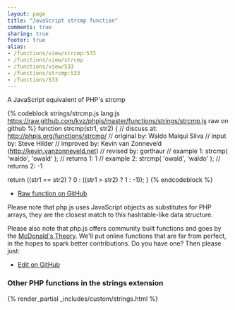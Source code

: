 ```yaml
---
layout: page
title: "JavaScript strcmp function"
comments: true
sharing: true
footer: true
alias:
- /functions/view/strcmp:533
- /functions/view/strcmp
- /functions/view/533
- /functions/strcmp:533
- /functions/533
---
```

<!-- Generated by Rakefile:build -->
A JavaScript equivalent of PHP's strcmp

{% codeblock strings/strcmp.js lang:js https://raw.github.com/kvz/phpjs/master/functions/strings/strcmp.js raw on github %}
function strcmp(str1, str2) {
  //  discuss at: http://phpjs.org/functions/strcmp/
  // original by: Waldo Malqui Silva
  //    input by: Steve Hilder
  // improved by: Kevin van Zonneveld (http://kevin.vanzonneveld.net)
  //  revised by: gorthaur
  //   example 1: strcmp( 'waldo', 'owald' );
  //   returns 1: 1
  //   example 2: strcmp( 'owald', 'waldo' );
  //   returns 2: -1

  return ((str1 == str2) ? 0 : ((str1 > str2) ? 1 : -1));
}
{% endcodeblock %}

 - [Raw function on GitHub](https://github.com/kvz/phpjs/blob/master/functions/strings/strcmp.js)

Please note that php.js uses JavaScript objects as substitutes for PHP arrays, they are 
the closest match to this hashtable-like data structure. 

Please also note that php.js offers community built functions and goes by the 
[McDonald's Theory](https://medium.com/what-i-learned-building/9216e1c9da7d). We'll put online 
functions that are far from perfect, in the hopes to spark better contributions. 
Do you have one? Then please just: 

 - [Edit on GitHub](https://github.com/kvz/phpjs/edit/master/functions/strings/strcmp.js)


### Other PHP functions in the strings extension
{% render_partial _includes/custom/strings.html %}
